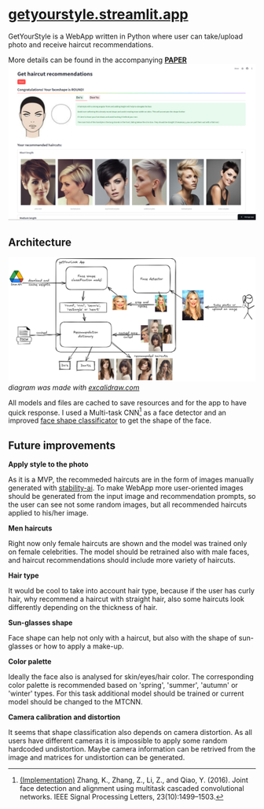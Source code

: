 # [getyourstyle.streamlit.app](https://getyourstyle.streamlit.app/)



GetYourStyle is a WebApp written in Python where user can take/upload photo and receive haircut recommendations.

More details can be found in the accompanying __[PAPER](/papers/A_Haircut_Recommender_System_with_EfficientNetV2S_for_Face_Shape_Classification.pdf)__
![app](/hair_cut/images/haircutrec.png)

## Architecture

![app architecture](/hair_cut/images/architecture.png)
*diagram was made with [excalidraw.com](https://excalidraw.com/)*

All models and files are cached to save resources and for the app to have quick response. I used a Multi-task CNN[^1] as a face detector and an improved [face shape classificator](/papers/A_Haircut_Recommender_System_with_EfficientNetV2S_for_Face_Shape_Classification.pdf) to get the shape of the face. 

## Future improvements

__Apply style to the photo__

As it is a MVP, the recommeded haircuts are in the form of images manually generated with [stability-ai](https://replicate.com/stability-ai/sdxl). To make WebApp more user-oriented images should be generated from the input image and recommendation prompts, so the user can see not some random images, but all recommended haircuts applied to his/her image.

__Men haircuts__

Right now only female haircuts are shown and the model was trained only on female celebrities. The model should be retrained also with male faces, and haircut recommendations should include more variety of haircuts.

__Hair type__

It would be cool to take into account hair type, because if the user has curly hair, why recommend a haircut with straight hair, also some haircuts look differently depending on the thickness of hair.

__Sun-glasses shape__

Face shape can help not only with a haircut, but also with the shape of sun-glasses or how to apply a make-up.

__Color palette__

Ideally the face also is analysed for skin/eyes/hair color. The corresponding color palette is recommended based on 'spring', 'summer', 'autumn' or 'winter' types. For this task additional model should be trained or current model should be changed to the MTCNN.

__Camera calibration and distortion__

It seems that shape classification also depends on camera distortion. As all users have different cameras it is impossible to apply some random hardcoded undistortion. Maybe camera information can be retrived from the image and matrices for undistortion can be generated.

[^1]: [(Implementation)](https://github.com/ipazc/mtcnn) Zhang, K., Zhang, Z., Li, Z., and Qiao, Y. (2016). Joint face detection and alignment using multitask cascaded convolutional networks. IEEE Signal Processing Letters, 23(10):1499–1503.
